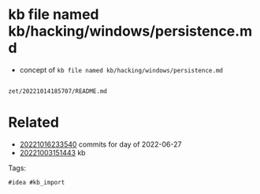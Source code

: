 # kb file named kb/hacking/windows/persistence.md

- concept of `kb file named kb/hacking/windows/persistence.md`

```
```

` zet/20221014185707/README.md `

# Related

- [20221016233540](/zet/20221016233540/README.md) commits for day of 2022-06-27
- [20221003151443](/zet/20221003151443/README.md) kb

Tags:

    #idea #kb_import
